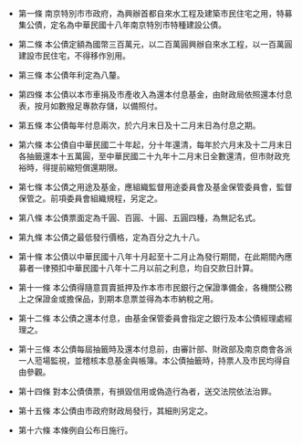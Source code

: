 * 第一條 南京特別市市政府，為興辦首都自來水工程及建築市民住宅之用，特募集公債，定名為中華民國十八年南京特別市特種建設公債。

* 第二條 本公債定額為國幣三百萬元，以二百萬圓興辦自來水工程，以一百萬圓建設市民住宅，不得移作別用。

* 第三條 本公債年利定為八釐。

* 第四條 本公債以本市車捐及市產收入為還本付息基金，由財政局依照還本付息表，按月如數撥足專款存儲，以備照付。

* 第五條 本公債每年付息兩次，於六月末日及十二月末日為付息之期。

* 第六條 本公債自中華民國二十年起，分十年還清，每年於六月末及十二月末日各抽籤還本十五萬圓，至中華民國二十九年十二月末日全數還清，但市財政充裕時，得提前縮短償還期限。

* 第七條 本公債之用途及基金，應組織監督用途委員會及基金保管委員會，監督保管之。前項委員會組織規程，另定之。

* 第八條 本公債票面定為千圓、百圓、十圓、五圓四種，為無記名式。

* 第九條 本公債之最低發行價格，定為百分之九十八。

* 第十條 本公債以中華民國十八年十月起至十二月止為發行期間，在此期間內應募者一律預扣中華民國十八年十二月以前之利息，均自交款日計算。

* 第十一條 本公債得隨意買賣抵押及作本市市民銀行之保證準備金，各機關公務上之保證金或擔保品，到期本息票並得為本市納稅之用。

* 第十二條 本公債之還本付息，由基金保管委員會指定之銀行及本公債經理處經理之。

* 第十三條 本公債每屆抽籤時及還本付息前，由審計部、財政部及南京商會各派一人蒞場監視，並稽核本息基金與帳簿。本公債抽籤時，持票人及市民均得自由參觀。

* 第十四條 對本公債債票，有損毀信用或偽造行為者，送交法院依法治罪。

* 第十五條 本公債由市政府財政局發行，其細則另定之。

* 第十六條 本條例自公布日施行。

